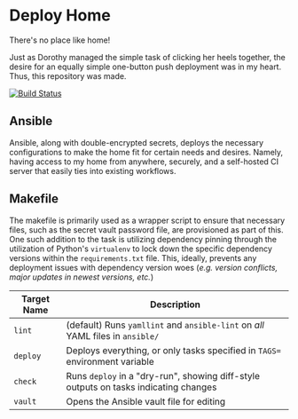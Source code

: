 # Deploy Home
There's no place like home!


Just as Dorothy managed the simple task of clicking her heels together, the
desire for an equally simple one-button push deployment was in my heart. Thus,
this repository was made.

[![Build Status](https://ci.bdebyl.net/api/badges/bdebyl/deploy_home/status.svg)](https://ci.bdebyl.net/bdebyl/deploy_home)

## Ansible
Ansible, along with double-encrypted secrets, deploys the necessary
configurations to make the home fit for certain needs and desires. Namely,
having access to my home from anywhere, securely, and a self-hosted CI server
that easily ties into existing workflows.


## Makefile
The makefile is primarily used as a wrapper script to ensure that necessary
files, such as the secret vault password file, are provisioned as part of this.
One such addition to the task is utilizing dependency pinning through the
utilization of Python's `virtualenv` to lock down the specific dependency
versions within the `requirements.txt` file. This, ideally, prevents any
deployment issues with dependency version woes (_e.g. version conflicts, major
updates in newest versions, etc._)


| Target Name | Description                                                                          |
|-------------|--------------------------------------------------------------------------------------|
| `lint`      | (default) Runs `yamllint` and `ansible-lint` on *all* YAML files in `ansible/`       |
| `deploy`    | Deploys everything, or only tasks specified in `TAGS=` environment variable          |
| `check`     | Runs `deploy` in a "dry-run", showing diff-style outputs on tasks indicating changes |
| `vault`     | Opens the Ansible vault file for editing                                             |

